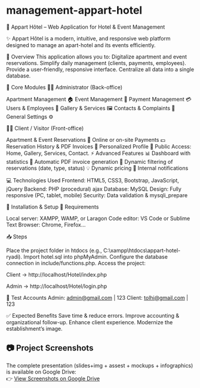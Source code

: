 # management-appart-hotel
🏨 Appart Hôtel  – Web Application for Hotel & Event Management

✨ Appart Hôtel  is a modern, intuitive, and responsive web platform designed to manage an apart-hotel and its events efficiently.

📌 Overview
This application allows you to:
Digitalize apartment and event reservations.
Simplify daily management (clients, payments, employees).
Provide a user-friendly, responsive interface.
Centralize all data into a single database.

🔑 Core Modules
👨‍💼 Administrator (Back-office)

Apartment Management 🏠
Event Management 🎉
Payment Management 💳
Users & Employees 👥
Gallery & Services 🖼
Contacts & Complaints 📩
General Settings ⚙️

👩‍💻 Client / Visitor (Front-office)

Apartment & Event Reservations 📅
Online or on-site Payments 💵
Reservation History & PDF Invoices 📑
Personalized Profile 👤
Public Access: Home, Gallery, Services, Contact.
⚡ Advanced Features
📊 Dashboard with statistics
📑 Automatic PDF invoice generation
📅 Dynamic filtering of reservations (date, type, status)
💡 Dynamic pricing
🔔 Internal notifications

💻 Technologies Used
Frontend: HTML5, CSS3, Bootstrap, JavaScript, jQuery
Backend: PHP (procedural) ajax
Database: MySQL
Design: Fully responsive (PC, tablet, mobile)
Security: Data validation & mysqli_prepare

🚀 Installation & Setup
🔧 Requirements

Local server: XAMPP, WAMP, or Laragon
Code editor: VS Code or Sublime Text
Browser: Chrome, Firefox…

📥 Steps

Place the project folder in htdocs (e.g., C:\xampp\htdocs\appart-hotel-ryadi).
Import hotel.sql into phpMyAdmin.
Configure the database connection in include/functions.php.
Access the project:

Client → http://localhost/Hotel/index.php

Admin → http://localhost/Hotel/login.php

🔑 Test Accounts
Admin: admin@gmail.com | 123
Client: tolhi@gmail.com | 123

✅ Expected Benefits
Save time & reduce errors.
Improve accounting & organizational follow-up.
Enhance client experience.
Modernize the establishment’s image.
## 📷 Project Screenshots

The complete presentation (slides+img + assest + mockups + infographics) is available on Google Drive:  
👉 [View Screenshots on Google Drive](https://drive.google.com/drive/folders/1YAZC-CFT3C6hXnw49gcWhsqGumznexd6?usp=drive_link)

